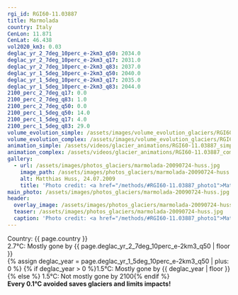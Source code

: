 ```yaml
---
rgi_id: RGI60-11.03887
title: Marmolada
country: Italy
CenLon: 11.871
CenLat: 46.438
vol2020_km3: 0.03
deglac_yr_2_7deg_10perc_e-2km3_q50: 2034.0
deglac_yr_2_7deg_10perc_e-2km3_q17: 2031.0
deglac_yr_2_7deg_10perc_e-2km3_q83: 2037.0
deglac_yr_1_5deg_10perc_e-2km3_q50: 2040.0
deglac_yr_1_5deg_10perc_e-2km3_q17: 2035.0
deglac_yr_1_5deg_10perc_e-2km3_q83: 2044.0
2100_perc_2_7deg_q17: 0.0
2100_perc_2_7deg_q83: 1.0
2100_perc_2_7deg_q50: 0.0
2100_perc_1_5deg_q50: 14.0
2100_perc_1_5deg_q17: 4.0
2100_perc_1_5deg_q83: 29.0
volume_evolution_simple: /assets/images/volume_evolution_glaciers/RGI60-11.03887_simple_en.png
volume_evolution_complex: /assets/images/volume_evolution_glaciers/RGI60-11.03887_complex_en.png
animation_simple: /assets/videos/glacier_animations/RGI60-11.03887_simple_en.mp4
animation_complex: /assets/videos/glacier_animations/RGI60-11.03887_complex_en.mp4
gallery:
  - url: /assets/images/photos_glaciers/marmolada-20090724-huss.jpg
    image_path: /assets/images/photos_glaciers/marmolada-20090724-huss.jpg
    alt: Matthias Huss, 24.07.2009
    title: 'Photo credit: <a href="/methods/#RGI60-11.03887_photo1">Matthias Huss, 24.07.2009</a>'
main_photo: /assets/images/photos_glaciers/marmolada-20090724-huss.jpg
header:
  overlay_image: /assets/images/photos_glaciers/marmolada-20090724-huss.jpg
  teaser: /assets/images/photos_glaciers/marmolada-20090724-huss.jpg
  caption: 'Photo credit: <a href="/methods/#RGI60-11.03887_photo1">Matthias Huss, 24.07.2009</a>'
---
```

Country: {{ page.country }}  <br>2.7°C: Mostly gone by {{ page.deglac_yr_2_7deg_10perc_e-2km3_q50 | floor }} <br>{% assign deglac_year = page.deglac_yr_1_5deg_10perc_e-2km3_q50 | plus: 0 %} {% if deglac_year > 0 %}1.5°C: Mostly gone by {{ deglac_year | floor }}{% else %} 1.5°C: Not mostly gone by 2100{% endif %} <br><b>Every 0.1°C avoided saves glaciers and limits impacts!</b>